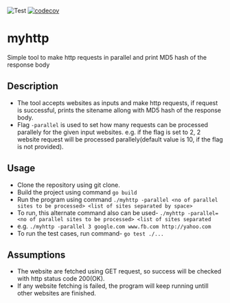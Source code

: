 ![Test](https://github.com/ganeshdipdumbare/myhttp/workflows/Test/badge.svg) [![codecov](https://codecov.io/gh/ganeshdipdumbare/myhttp/branch/master/graph/badge.svg)](https://codecov.io/gh/ganeshdipdumbare/myhttp)

# myhttp

Simple tool to make http requests in parallel and print MD5 hash of the response body

## Description

- The tool accepts websites as inputs and make http requests, if request is successful, prints the
   sitename allong with MD5 hash of the response body.
- Flag ```-parallel``` is used to set how many requests can be processed parallely for the given input websites.
   e.g. if the flag is set to 2, 2 website request will be processed parallely(default value is 10, if the flag is not provided).

## Usage

- Clone the repository using git clone.
- Build the project using command ```go build```
- Run the program using command ```./myhttp -parallel <no of parallel sites to be processed> <list of sites separated by space>```
- To run, this alternate command also can be used- ```./myhttp -parallel=<no of parallel sites to be processed> <list of sites separated```
- e.g. ```./myhttp -parallel 3 google.com www.fb.com http://yahoo.com```
- To run the test cases, run command- ```go test ./...```

## Assumptions

- The website are fetched using GET request, so success will be checked with http status code 200(OK).
- If any website fetching is failed, the program will keep running untill other websites are finished.




